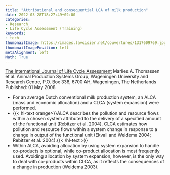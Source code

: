 ```yaml
---
title: "Attributional and consequential LCA of milk production"
date: 2022-03-28T18:27:49+02:00
categories:
- Research
- Life Cycle Assessment (Training)
keywords:
- tech
thumbnailImage: https://images.lavoisier.net/couvertures/1317609769.jpg
thumbnailImagePosition: left
metaAlignment: left
Math: True
---
```

[The International Journal of Life Cycle Assessment](https://link.springer.com/article/10.1007/s11367-008-0007-y)
Marlies A. Thomassen et al.
Animal Production Systems Group, Wageningen University and Research Centre, P.O. Box 338, 6700 AH, Wageningen, The Netherlands
Published: 01 May 2008
<!--more-->

* For an average Dutch conventional milk production system, an ALCA (mass and economic allocation) and a CLCA (system expansion) were performed.
* {{< hl-text orange>}}ALCA describes the pollution and resource flows within a chosen system attributed to the delivery of a specified amount of the functional unit (Rebitzer et al. 2004). CLCA estimates how pollution and resource flows within a system change in response to a change in output of the functional unit (Ekvall and Weidema 2004; Rebitzer et al. 2004).{{< /hl-text >}}
* Within ALCA, avoiding allocation by using system expansion to handle co-products is optional, while co-product allocation is most frequently used. Avoiding allocation by system expansion, however, is the only way to deal with co-products within CLCA, as it reflects the consequences of a change in production (Weidema 2003).

